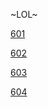 ~LOL~


<a href="https://git.smtw.tw/601">601</a>

<a href="https://git.smtw.tw/602">602</a>

<a href="https://git.smtw.tw/603">603</a>

<a href="https://git.smtw.tw/604">604</a>
